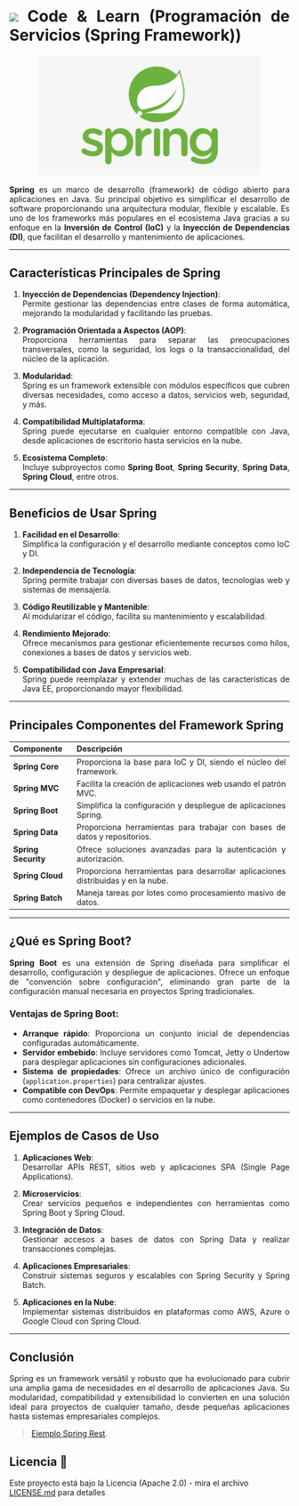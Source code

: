 <div align="justify">

# <img src=../../../images/coding-book.png width="40"> Code & Learn (Programación de Servicios (Spring Framework))

<div align="center">
   <img src=images/spring-logo.png width="400">
</div>

**Spring** es un marco de desarrollo (framework) de código abierto para aplicaciones en Java. Su principal objetivo es simplificar el desarrollo de software proporcionando una arquitectura modular, flexible y escalable. Es uno de los frameworks más populares en el ecosistema Java gracias a su enfoque en la **Inversión de Control (IoC)** y la **Inyección de Dependencias (DI)**, que facilitan el desarrollo y mantenimiento de aplicaciones.

---

## Características Principales de Spring

1. **Inyección de Dependencias (Dependency Injection)**:  
   Permite gestionar las dependencias entre clases de forma automática, mejorando la modularidad y facilitando las pruebas.

2. **Programación Orientada a Aspectos (AOP)**:  
   Proporciona herramientas para separar las preocupaciones transversales, como la seguridad, los logs o la transaccionalidad, del núcleo de la aplicación.

3. **Modularidad**:  
   Spring es un framework extensible con módulos específicos que cubren diversas necesidades, como acceso a datos, servicios web, seguridad, y más.

4. **Compatibilidad Multiplataforma**:  
   Spring puede ejecutarse en cualquier entorno compatible con Java, desde aplicaciones de escritorio hasta servicios en la nube.

5. **Ecosistema Completo**:  
   Incluye subproyectos como **Spring Boot**, **Spring Security**, **Spring Data**, **Spring Cloud**, entre otros.

---

## Beneficios de Usar Spring

1. **Facilidad en el Desarrollo**:  
   Simplifica la configuración y el desarrollo mediante conceptos como IoC y DI.

2. **Independencia de Tecnología**:  
   Spring permite trabajar con diversas bases de datos, tecnologías web y sistemas de mensajería.

3. **Código Reutilizable y Mantenible**:  
   Al modularizar el código, facilita su mantenimiento y escalabilidad.

4. **Rendimiento Mejorado**:  
   Ofrece mecanismos para gestionar eficientemente recursos como hilos, conexiones a bases de datos y servicios web.

5. **Compatibilidad con Java Empresarial**:  
   Spring puede reemplazar y extender muchas de las características de Java EE, proporcionando mayor flexibilidad.

---

## Principales Componentes del Framework Spring

| Componente            | Descripción                                                                 |
|-----------------------|-----------------------------------------------------------------------------|
| **Spring Core**       | Proporciona la base para IoC y DI, siendo el núcleo del framework.         |
| **Spring MVC**        | Facilita la creación de aplicaciones web usando el patrón MVC.             |
| **Spring Boot**       | Simplifica la configuración y despliegue de aplicaciones Spring.           |
| **Spring Data**       | Proporciona herramientas para trabajar con bases de datos y repositorios.  |
| **Spring Security**   | Ofrece soluciones avanzadas para la autenticación y autorización.          |
| **Spring Cloud**      | Proporciona herramientas para desarrollar aplicaciones distribuidas y en la nube. |
| **Spring Batch**      | Maneja tareas por lotes como procesamiento masivo de datos.                |

---

## ¿Qué es Spring Boot?

**Spring Boot** es una extensión de Spring diseñada para simplificar el desarrollo, configuración y despliegue de aplicaciones. Ofrece un enfoque de "convención sobre configuración", eliminando gran parte de la configuración manual necesaria en proyectos Spring tradicionales.

### Ventajas de Spring Boot:

- **Arranque rápido**: Proporciona un conjunto inicial de dependencias configuradas automáticamente.
- **Servidor embebido**: Incluye servidores como Tomcat, Jetty o Undertow para desplegar aplicaciones sin configuraciones adicionales.
- **Sistema de propiedades**: Ofrece un archivo único de configuración (`application.properties`) para centralizar ajustes.
- **Compatible con DevOps**: Permite empaquetar y desplegar aplicaciones como contenedores (Docker) o servicios en la nube.

---

## Ejemplos de Casos de Uso

1. **Aplicaciones Web**:  
   Desarrollar APIs REST, sitios web y aplicaciones SPA (Single Page Applications).

2. **Microservicios**:  
   Crear servicios pequeños e independientes con herramientas como Spring Boot y Spring Cloud.

3. **Integración de Datos**:  
   Gestionar accesos a bases de datos con Spring Data y realizar transacciones complejas.

4. **Aplicaciones Empresariales**:  
   Construir sistemas seguros y escalables con Spring Security y Spring Batch.

5. **Aplicaciones en la Nube**:  
   Implementar sistemas distribuidos en plataformas como AWS, Azure o Google Cloud con Spring Cloud.

---

## Conclusión

Spring es un framework versátil y robusto que ha evolucionado para cubrir una amplia gama de necesidades en el desarrollo de aplicaciones Java. Su modularidad, compatibilidad y extensibilidad lo convierten en una solución ideal para proyectos de cualquier tamaño, desde pequeñas aplicaciones hasta sistemas empresariales complejos.

> [Ejemplo Spring Rest](SPRING-REST.md).

</div>

## Licencia 📄

Este proyecto está bajo la Licencia (Apache 2.0) - mira el archivo [LICENSE.md](../../../LICENSE) para detalles

</div>